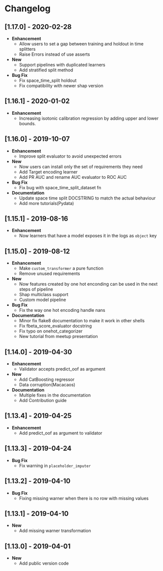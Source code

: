 # Changelog

## [1.17.0] - 2020-02-28
- **Enhancement**
    - Allow users to set a gap between training and holdout in time splitters
    - Raise Errors instead of use asserts
- **New**
    - Support pipelines with duplicated learners
    - Add stratified split method
- **Bug Fix**
    - Fix space_time_split holdout
    - Fix compatibility with newer shap version

## [1.16.1] - 2020-01-02
- **Enhancement**
    - Increasing isotonic calibration regression by adding upper and lower bounds.

## [1.16.0] - 2019-10-07
- **Enhancement**
    - Improve split evaluator to avoid unexpected errors
- **New**
    - Now users can install only the set of requirements they need
    - Add Target encoding learner
    - Add PR AUC and rename AUC evaluator to ROC AUC
- **Bug Fix**
    - Fix bug with space_time_split_dataset fn
- **Documentation**
    - Update space time split DOCSTRING to match the actual behaviour
    - Add more tutorials(Pydata)

## [1.15.1] - 2019-08-16
- **Enhancement**
    - Now learners that have a model exposes it in the logs as `object` key

## [1.15.0] - 2019-08-12
- **Enhancement**
    - Make `custom_transformer` a pure function
    - Remove unused requirements
- **New**
    - Now features created by one hot enconding can be used in the next steps of pipeline
    - Shap multiclass support
    - Custom model pipeline
- **Bug Fix**
    - Fix the way one hot encoding handle nans
- **Documentation**
    - Minor fix flake8 documentation to make it work in other shells
    - Fix fbeta_score_evaluator docstring
    - Fix typo on onehot_categorizer
    - New tutorial from meetup presentation

## [1.14.0] - 2019-04-30
- **Enhancement**
    - Validator accepts predict_oof as argument
- **New**
    - Add CatBoosting regressor
    - Data corruption(Macacaos)
- **Documentation**
    - Multiple fixes in the documentation
    - Add Contribution guide

## [1.13.4] - 2019-04-25
- **Enhancement**
    - Add predict_oof as argument to validator

## [1.13.3] - 2019-04-24
- **Bug Fix**
    - Fix warning in `placeholder_imputer`

## [1.13.2] - 2019-04-10
- **Bug Fix**
    - Fixing missing warner when there is no row with missing values

## [1.13.1] - 2019-04-10
- **New**
    - Add missing warner transformation

## [1.13.0] - 2019-04-01
- **New**
    - Add public version code
